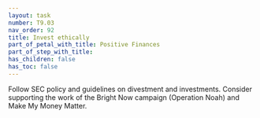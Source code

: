 ```yaml
---
layout: task
number: T9.03
nav_order: 92
title: Invest ethically
part_of_petal_with_title: Positive Finances
part_of_step_with_title: 
has_children: false
has_toc: false
---
```


Follow SEC policy and guidelines on divestment and investments. Consider supporting the work of the Bright Now campaign (Operation Noah) and Make My Money Matter.
